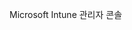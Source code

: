 <Token xmlns:xlink="http://www.w3.org/1999/xlink">Microsoft Intune 관리자 콘솔</Token>

<!--HONumber=Jun16_HO4-->


